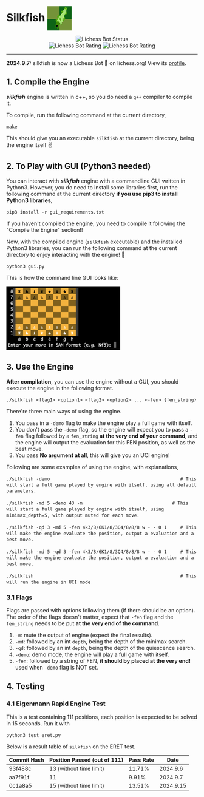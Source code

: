 <h1 style="display: inline;">
  Silkfish
  <img src="images/logo64.gif" alt="Silkfish Logo" style="vertical-align: middle;"/>
</h1>

<div align="center">

![Lichess Bot Status](https://img.shields.io/badge/Lichess%20Bot-Online-brightgreen?style=flat-square&logo=lichess&logoColor=white)  
![Lichess Bot Rating](https://img.shields.io/badge/Rapid_Rating-1717-blue?style=flat-square&logo=chess)
![Lichess Bot Rating](https://img.shields.io/badge/Classical_Rating-1693-blue?style=flat-square&logo=chess)

</div>

---

**2024.9.7:** silkfish is now a Lichess Bot &#129302; on lichess.org! View its [profile](https://lichess.org/@/silkfish).
    
## 1. Compile the Engine
***silkfish*** engine is written in c++, so you do need a ```g++``` compiler to compile it. 

To compile, run the following command at the current directory,

    make

This should give you an executable ```silkfish``` at the current directory, being the engine itself &#x270C;

## 2. To Play with GUI (Python3 needed)
You can interact with ***silkfish*** engine with a commandline GUI written in Python3. However, you do need to install some libraries first, run the following command at the current directory **if you use pip3 to install Python3 libraries**,

    pip3 install -r gui_requirements.txt

If you haven't compiled the engine, you need to compile it following the "Compile the Engine" section!!

Now, with the compiled engine (```silkfish``` executable) and the installed Python3 libraries, you can run the following command at the current directory to enjoy interacting with the engine! &#x1F37A;

    python3 gui.py

This is how the command line GUI looks like:

<img src="images/gui.png" alt="GUI" style="width: 300px;"/>

## 3. Use the Engine
**After compilation**, you can use the engine without a GUI, you should execute the engine in the following format.

    ./silkfish <flag1> <option1> <flag2> <option2> ... <-fen> {fen_string}

There're three main ways of using the engine. 

1. You pass in a ```-demo``` flag to make the engine play a full game with itself.
2. You don't pass the ```-demo``` flag, so the engine will expect you to pass a ```-fen``` flag followed by a ```fen_string``` **at the very end of your command**, and the engine will output the evaluation for this FEN position, as well as the best move.
3. You pass **No argument at all**, this will give you an UCI engine!

Following are some examples of using the engine, with explanations,

    ./silkfish -demo                                                # This will start a full game played by engine with itself, using all default parameters.

    ./silkfish -md 5 -demo 43 -m                                 # This will start a full game played by engine with itself, using minimax_depth=5, with output muted for each move.

    ./silkfish -qd 3 -md 5 -fen 4k3/8/6K1/8/3Q4/8/8/8 w - - 0 1     # This will make the engine evaluate the position, output a evaluation and a best move.

    ./silkfish -md 5 -qd 3 -fen 4k3/8/6K1/8/3Q4/8/8/8 w - - 0 1     # This will make the engine evaluate the position, output a evaluation and a best move.

    ./silkfish                                                      # This will run the engine in UCI mode

### 3.1 Flags
Flags are passed with options following them (if there should be an option). The order of the flags doesn't matter, expect that ```-fen``` flag and the ```fen_string``` needs to be put **at the very end of the command**.

1. ```-m```: mute the output of engine (expect the final results).
2. ```-md```: followed by an int ```depth```, being the depth of the minimax search.
3. ```-qd```: followed by an int ```depth```, being the depth of the quiescence search.
4. ```-demo```: demo mode, the engine will play a full game with itself.
5. ```-fen```: followed by a string of FEN, **it should by placed at the very end!** used when ```-demo``` flag is NOT set. 

## 4. Testing

### 4.1 Eigenmann Rapid Engine Test
This is a test containing 111 positions, each position is expected to be solved in 15 seconds. Run it with 

    python3 test_eret.py

Below is a result table of ```silkfish``` on the ERET test.

| Commit Hash   | Position Passed (out of 111)   | Pass Rate   | Date |
|------------|------------|------------|------------|
| 93f488c | 13 (without time limit)| 11.71% | 2024.9.6 |
| aa7f91f | 11 | 9.91% | 2024.9.7 |
| 0c1a8a5 | 15 (without time limit)| 13.51% | 2024.9.15 |
